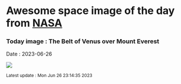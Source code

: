 
# Awesome space image of the day from [NASA](https://api.nasa.gov/)

### Today image : The Belt of Venus over Mount Everest
Date : 2023-06-26

![](https://apod.nasa.gov/apod/image/2306/BeltofEverest_Mukherjee_960.jpg)

<small>Latest update : Mon Jun 26 23:14:35 2023</small>
        